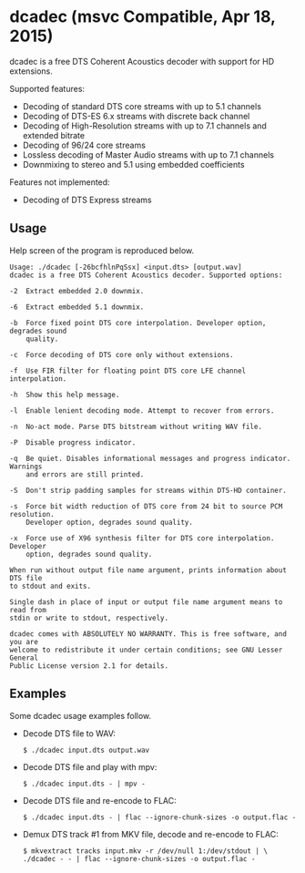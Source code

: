 dcadec (msvc Compatible, Apr 18, 2015)
======

dcadec is a free DTS Coherent Acoustics decoder with support for HD extensions.

Supported features:

* Decoding of standard DTS core streams with up to 5.1 channels
* Decoding of DTS-ES 6.x streams with discrete back channel
* Decoding of High-Resolution streams with up to 7.1 channels and extended bitrate
* Decoding of 96/24 core streams
* Lossless decoding of Master Audio streams with up to 7.1 channels
* Downmixing to stereo and 5.1 using embedded coefficients

Features not implemented:

* Decoding of DTS Express streams

Usage
-----

Help screen of the program is reproduced below.
```
Usage: ./dcadec [-26bcfhlnPqSsx] <input.dts> [output.wav]
dcadec is a free DTS Coherent Acoustics decoder. Supported options:

-2  Extract embedded 2.0 downmix.

-6  Extract embedded 5.1 downmix.

-b  Force fixed point DTS core interpolation. Developer option, degrades sound
    quality.

-c  Force decoding of DTS core only without extensions.

-f  Use FIR filter for floating point DTS core LFE channel interpolation.

-h  Show this help message.

-l  Enable lenient decoding mode. Attempt to recover from errors.

-n  No-act mode. Parse DTS bitstream without writing WAV file.

-P  Disable progress indicator.

-q  Be quiet. Disables informational messages and progress indicator. Warnings
    and errors are still printed.

-S  Don't strip padding samples for streams within DTS-HD container.

-s  Force bit width reduction of DTS core from 24 bit to source PCM resolution.
    Developer option, degrades sound quality.

-x  Force use of X96 synthesis filter for DTS core interpolation. Developer
    option, degrades sound quality.

When run without output file name argument, prints information about DTS file
to stdout and exits.

Single dash in place of input or output file name argument means to read from
stdin or write to stdout, respectively.

dcadec comes with ABSOLUTELY NO WARRANTY. This is free software, and you are
welcome to redistribute it under certain conditions; see GNU Lesser General
Public License version 2.1 for details.
```

Examples
--------

Some dcadec usage examples follow.

* Decode DTS file to WAV:  

  ```
  $ ./dcadec input.dts output.wav
  ```

* Decode DTS file and play with mpv:  

  ```
  $ ./dcadec input.dts - | mpv -
  ```

* Decode DTS file and re-encode to FLAC:  

  ```
  $ ./dcadec input.dts - | flac --ignore-chunk-sizes -o output.flac -
  ```

* Demux DTS track #1 from MKV file, decode and re-encode to FLAC:

  ```
  $ mkvextract tracks input.mkv -r /dev/null 1:/dev/stdout | \
  ./dcadec - - | flac --ignore-chunk-sizes -o output.flac -
  ```
